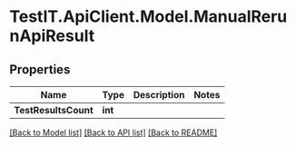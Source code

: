 # TestIT.ApiClient.Model.ManualRerunApiResult

## Properties

Name | Type | Description | Notes
------------ | ------------- | ------------- | -------------
**TestResultsCount** | **int** |  | 

[[Back to Model list]](../README.md#documentation-for-models) [[Back to API list]](../README.md#documentation-for-api-endpoints) [[Back to README]](../README.md)

